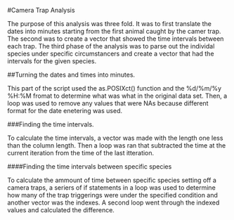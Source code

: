 #Camera Trap Analysis 

The purpose of this analysis was three fold. It was to first translate the dates into minutes starting from the first animal caught by the camer trap.
The second was to create a vector that showed the time intervals between each trap.
The third phase of the analysis was to parse out the individal species under specific circumstancers and create a vector that had the intervals for the given species.

##Turning the dates and times into minutes.

This part of the script used the as.POSIXct() function and the %d/%m/%y %H:%M fromat to determine what was what in the original data set. Then, a loop was used to remove any values that were NAs because different format for the date enetering was used.

###Finding the time intervals.

To calculate the time intervals, a vector was made with the length one less than the column length. Then a loop was ran that subtracted the time at the current iteration from the time of the last itteration.

####Finding the time intervals between specific species

To calculate the ammount of time between specific species setting off a camera traps, a seriers of if statements in a loop was used to determine how many of the trap triggerings were under the specified condition and another vector was the indexes. A second loop went through the indexed values and calculated the difference.